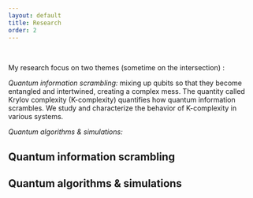 ```yaml
---
layout: default
title: Research
order: 2
---
```


&nbsp;

My research focus on two themes (sometime on the intersection) : <br>

*Quantum information scrambling:*  mixing up qubits so that they become entangled
and intertwined, creating a complex mess. The quantity called Krylov complexity
(K-complexity) quantifies how quantum information scrambles. We study and characterize the behavior of K-complexity in various systems.<br>


*Quantum algorithms & simulations:*  <br>



<h2>Quantum information scrambling</h2>


<h2>Quantum algorithms & simulations</h2>


